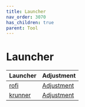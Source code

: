```yaml
---
title: Launcher
nav_order: 3070
has_children: true
parent: Tool
---
```



# Launcher

| Launcher | Adjustment |
| --- | --- |
| [rofi](https://samwhelp.github.io/note-about-debian/read/subject/tool/launcher/rofi.html) | [Adjustment](https://github.com/samwhelp/debian-adjustment/tree/main/prototype/tool/rofi) |
| [krunner](https://samwhelp.github.io/note-about-debian/read/subject/tool/launcher/krunner.html) | [Adjustment](https://github.com/samwhelp/debian-adjustment/tree/main/prototype/tool/krunner) |
